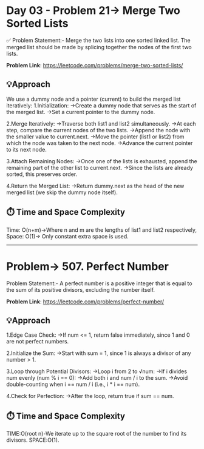 # Day 03 - Problem 21-> Merge Two Sorted Lists

✅ Problem Statement:-
Merge the two lists into one sorted linked list. The merged list should be made by splicing together the nodes of the first two lists.

**Problem Link**: https://leetcode.com/problems/merge-two-sorted-lists/
## 💡Approach
We use a dummy node and a pointer (current) to build the merged list iteratively:
1.Initialization:
->Create a dummy node that serves as the start of the merged list.
->Set a current pointer to the dummy node.

2.Merge Iteratively:
->Traverse both list1 and list2 simultaneously.
->At each step, compare the current nodes of the two lists.
->Append the node with the smaller value to current.next.
->Move the pointer (list1 or list2) from which the node was taken to the next node.
->Advance the current pointer to its next node.

3.Attach Remaining Nodes:
->Once one of the lists is exhausted, append the remaining part of the other list to current.next.
->Since the lists are already sorted, this preserves order.

4.Return the Merged List:
->Return dummy.next as the head of the new merged list (we skip the dummy node itself).

## ⏱️ Time and Space Complexity
Time: O(n+m)->Where n and m are the lengths of list1 and list2 respectively,
Space: O(1)-> Only constant extra space is used.

--------------------------------------------------------------------------------------------------------------------------------------------------------------------------------------

# Problem-> 507. Perfect Number
Problem Statement:-
A perfect number is a positive integer that is equal to the sum of its positive divisors, excluding the number itself.

**Problem Link**: https://leetcode.com/problems/perfect-number/

## 💡Approach
1.Edge Case Check:
->If num <= 1, return false immediately, since 1 and 0 are not perfect numbers.

2.Initialize the Sum:
->Start with sum = 1, since 1 is always a divisor of any number > 1.

3.Loop through Potential Divisors:
->Loop i from 2 to √num:
->If i divides num evenly (num % i == 0):
->Add both i and num / i to the sum.
->Avoid double-counting when i == num / i (i.e., i * i == num).

4.Check for Perfection:
->After the loop, return true if sum == num.

## ⏱️ Time and Space Complexity
TIME:O(root n)-We iterate up to the square root of the number to find its divisors.
SPACE:O(1).
